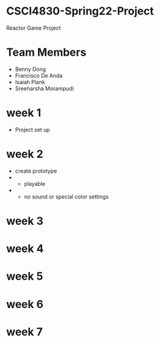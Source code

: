 # CSCI4830-Spring22-Project
Reactor Game Project
# Team Members
* Benny Dong 
* Francisco De Anda 
* Isaiah Plank 
* Sreeharsha Morampudi 
# week 1
* Project set up
# week 2
* create prototype
* * playable
* * no sound or special color settings
# week 3
# week 4
# week 5
# week 6
# week 7
